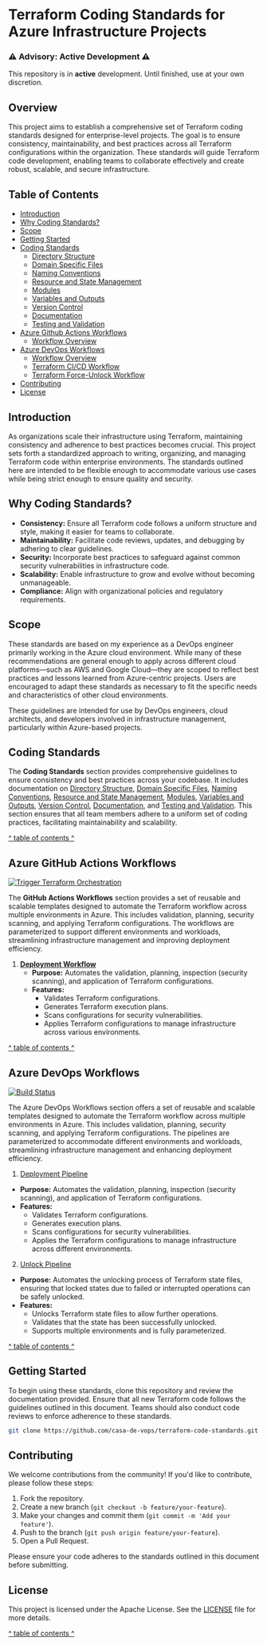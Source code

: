# Terraform Coding Standards for Azure Infrastructure Projects

### ⚠️ **Advisory: Active Development** ⚠️

This repository is in **active** development. Until finished, use at your own discretion.

## Overview

This project aims to establish a comprehensive set of Terraform coding standards designed for enterprise-level projects. The goal is to ensure consistency, maintainability, and best practices across all Terraform configurations within the organization. These standards will guide Terraform code development, enabling teams to collaborate effectively and create robust, scalable, and secure infrastructure.

## Table of Contents

- [Introduction](#introduction)
- [Why Coding Standards?](#why-coding-standards)
- [Scope](#scope)
- [Getting Started](#getting-started)
- [Coding Standards]($coding-standards)
  - [Directory Structure](./docs/directory_structure.md)
  - [Domain Specific Files](./docs/domain_specific_files.md)
  - [Naming Conventions](./docs/naming_conventions.md#naming-conventions)
  - [Resource and State Management](./docs/resource_and_state_management.md)
  - [Modules](./docs/module.md)
  - [Variables and Outputs](./docs/variables_and_outputs.md)
  - [Version Control](./docs/version_control.md)
  - [Documentation](./docs/documentation.md)
  - [Testing and Validation](./docs/testing_and_validation.md)
- [Azure Github Actions Workflows](#azure-github-actions-workflows)
  - [Workflow Overview](./.github/workflows/README.md)
- [Azure DevOps Workflows](#azure-devops-workflows)
  - [Workflow Overview](./.azuredevops/README.md)
  - [Terraform CI/CD Workflow](./.azuredevops/docs/DEPLOY.md)
  - [Terraform Force-Unlock Workflow](.azuredevops/docs/UNLOCK.md)
- [Contributing](#contributing)
- [License](#license)

## Introduction

As organizations scale their infrastructure using Terraform, maintaining consistency and adherence to best practices becomes crucial. This project sets forth a standardized approach to writing, organizing, and managing Terraform code within enterprise environments. The standards outlined here are intended to be flexible enough to accommodate various use cases while being strict enough to ensure quality and security.

## Why Coding Standards?

- **Consistency:** Ensure all Terraform code follows a uniform structure and style, making it easier for teams to collaborate.
- **Maintainability:** Facilitate code reviews, updates, and debugging by adhering to clear guidelines.
- **Security:** Incorporate best practices to safeguard against common security vulnerabilities in infrastructure code.
- **Scalability:** Enable infrastructure to grow and evolve without becoming unmanageable.
- **Compliance:** Align with organizational policies and regulatory requirements.

## Scope

These standards are based on my experience as a DevOps engineer primarily working in the Azure cloud environment. While many of these recommendations are general enough to apply across different cloud platforms—such as AWS and Google Cloud—they are scoped to reflect best practices and lessons learned from Azure-centric projects. Users are encouraged to adapt these standards as necessary to fit the specific needs and characteristics of other cloud environments.

These guidelines are intended for use by DevOps engineers, cloud architects, and developers involved in infrastructure management, particularly within Azure-based projects.

## Coding Standards

The **Coding Standards** section provides comprehensive guidelines to ensure consistency and best practices across your codebase. It includes documentation on [Directory Structure](./docs/directory_structure.md), [Domain Specific Files](./docs/domain_specific_files.md), [Naming Conventions](./docs/naming_conventions.md#naming-conventions), [Resource and State Management](./docs/resource_and_state_management.md), [Modules](./docs/module.md), [Variables and Outputs](./docs/variables_and_outputs.md), [Version Control](./docs/version_control.md), [Documentation](./docs/documentation.md), and [Testing and Validation](./docs/testing_and_validation.md). This section ensures that all team members adhere to a uniform set of coding practices, facilitating maintainability and scalability.

[^ table of contents ^](#table-of-contents)

## Azure GitHub Actions Workflows
[![Trigger Terraform Orchestration](https://github.com/casa-de-vops/terraform-code-standards/actions/workflows/trigger.yml/badge.svg)](https://github.com/casa-de-vops/terraform-code-standards/actions/workflows/trigger.yml)

The **GitHub Actions Workflows** section provides a set of reusable and scalable templates designed to automate the Terraform workflow across multiple environments in Azure. This includes validation, planning, security scanning, and applying Terraform configurations. The workflows are parameterized to support different environments and workloads, streamlining infrastructure management and improving deployment efficiency.

1. **[Deployment Workflow](./.github/workflows/README.md)**
   - **Purpose:** Automates the validation, planning, inspection (security scanning), and application of Terraform configurations.
   - **Features:**
     - Validates Terraform configurations.
     - Generates Terraform execution plans.
     - Scans configurations for security vulnerabilities.
     - Applies Terraform configurations to manage infrastructure across various environments.

[^ table of contents ^](#table-of-contents)

## Azure DevOps Workflows
[![Build Status](https://dev.azure.com/casa-de-vops/Casa%20de%20Terraform/_apis/build/status%2Fterraform-code-standards?repoName=terraform-code-standards&branchName=main)](https://dev.azure.com/casa-de-vops/Casa%20de%20Terraform/_build/latest?definitionId=527&repoName=terraform-code-standards&branchName=main)

The Azure DevOps Workflows section offers a set of reusable and scalable templates designed to automate the Terraform workflow across multiple environments in Azure. This includes validation, planning, security scanning, and applying Terraform configurations. The pipelines are parameterized to accommodate different environments and workloads, streamlining infrastructure management and enhancing deployment efficiency.

 1. [Deployment Pipeline](./.azuredevops/docs/DEPLOY.md)
   - **Purpose:** Automates the validation, planning, inspection (security scanning), and application of Terraform configurations.
   - **Features:**
     - Validates Terraform configurations.
     - Generates execution plans.
     - Scans configurations for security vulnerabilities.
     - Applies the Terraform configurations to manage infrastructure across different environments.

 2. [Unlock Pipeline](./.azuredevops/docs/UNLOCK.md)
   - **Purpose:** Automates the unlocking process of Terraform state files, ensuring that locked states due to failed or interrupted operations can be safely unlocked.
   - **Features:**
     - Unlocks Terraform state files to allow further operations.
     - Validates that the state has been successfully unlocked.
     - Supports multiple environments and is fully parameterized.

[^ table of contents ^](#table-of-contents)

## Getting Started

To begin using these standards, clone this repository and review the documentation provided. Ensure that all new Terraform code follows the guidelines outlined in this document. Teams should also conduct code reviews to enforce adherence to these standards.

```bash
git clone https://github.com/casa-de-vops/terraform-code-standards.git
```

## Contributing

We welcome contributions from the community! If you'd like to contribute, please follow these steps:

1. Fork the repository.
2. Create a new branch (`git checkout -b feature/your-feature`).
3. Make your changes and commit them (`git commit -m 'Add your feature'`).
4. Push to the branch (`git push origin feature/your-feature`).
5. Open a Pull Request.

Please ensure your code adheres to the standards outlined in this document before submitting.

## License

This project is licensed under the Apache License. See the [LICENSE](LICENSE) file for more details.

[^ table of contents ^](#table-of-contents)
